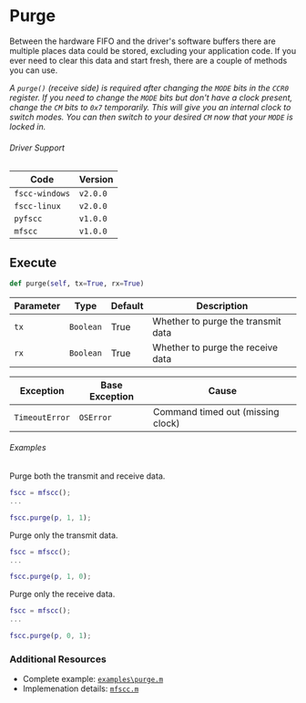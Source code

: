 # Purge
Between the hardware FIFO and the driver's software buffers there are multiple
places data could be stored, excluding your application code. If you ever need
to clear this data and start fresh, there are a couple of methods you can use.

_A `purge()` (receive side)
is required after changing the `MODE` bits in the `CCR0` register. If you need to change
the `MODE` bits but don't have a clock present, change the `CM` bits to `0x7` temporarily. This will give 
you an internal clock to switch modes. You can then switch to your desired `CM` now that your `MODE` is 
locked in._

###### Driver Support
| Code           | Version
| -------------- | --------
| `fscc-windows` | `v2.0.0`
| `fscc-linux`   | `v2.0.0`
| `pyfscc`       | `v1.0.0`
| `mfscc`        | `v1.0.0`


## Execute
```python
def purge(self, tx=True, rx=True)
```

| Parameter | Type      | Default | Description
| --------- | --------- | ------- | ----------------------------------
| `tx`      | `Boolean` | True    | Whether to purge the transmit data
| `rx`      | `Boolean` | True    | Whether to purge the receive data

| Exception      | Base Exception | Cause
| -------------- | -------------- | ---------------------------------
| `TimeoutError` | `OSError`      | Command timed out (missing clock)

###### Examples
Purge both the transmit and receive data.
```MATLAB
fscc = mfscc();
...

fscc.purge(p, 1, 1);
```

Purge only the transmit data.
```MATLAB
fscc = mfscc();
...

fscc.purge(p, 1, 0);
```

Purge only the receive data.
```MATLAB
fscc = mfscc();
...

fscc.purge(p, 0, 1);
```


### Additional Resources
- Complete example: [`examples\purge.m`](https://github.com/commtech/mfscc/blob/master/examples/purge.m)
- Implemenation details: [`mfscc.m`](https://github.com/commtech/mfscc/blob/master/mfscc.m)
